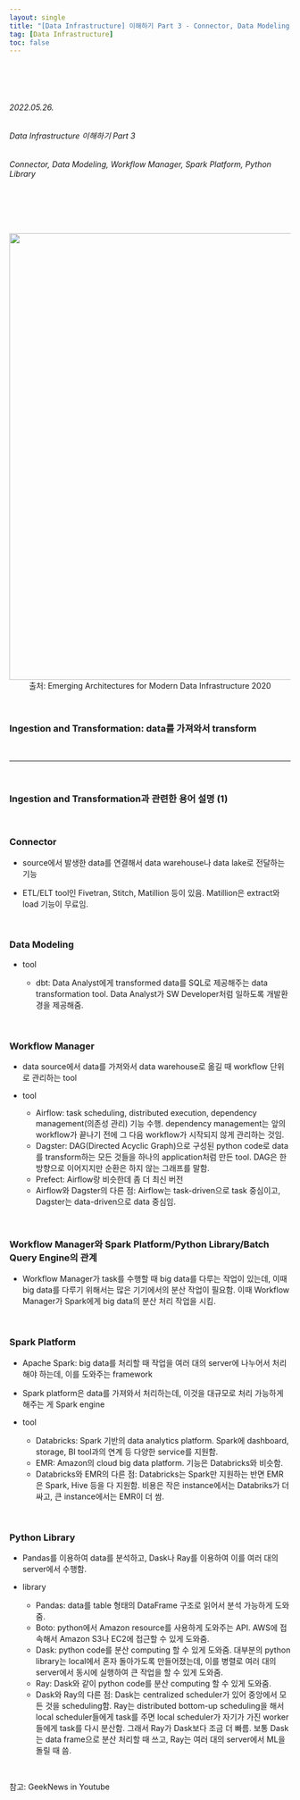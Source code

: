 ```yaml
---
layout: single
title: "[Data Infrastructure] 이해하기 Part 3 - Connector, Data Modeling, Workflow Manager, Spark Platform, Python Library"
tag: [Data Infrastructure]
toc: false
---
```


<br>
<br>
<br>

###### 2022.05.26.
###### Data Infrastructure 이해하기 Part 3
###### Connector, Data Modeling, Workflow Manager, Spark Platform, Python Library

<br>
<br>
<br>

<p align="center">
  <img src="https://img1.daumcdn.net/thumb/R1280x0/?scode=mtistory2&fname=https%3A%2F%2Fblog.kakaocdn.net%2Fdn%2Fb6QWME%2FbtrC0QGjg3M%2FKFQOjcIcMC6PixmxyoLBF1%2Fimg.jpg" width=800><br>
  출처: Emerging Architectures for Modern Data Infrastructure 2020
</p>


<br>


### Ingestion and Transformation: data를 가져와서 transform


<br>


---


<br>


### Ingestion and Transformation과 관련한 용어 설명 (1)


<br>


### Connector

- source에서 발생한 data를 연결해서 data warehouse나 data lake로 전달하는 기능

- ETL/ELT tool인 Fivetran, Stitch, Matillion 등이 있음. Matillion은 extract와 load 기능이 무료임.


<br>


### Data Modeling

- tool

  * dbt: Data Analyst에게 transformed data를 SQL로 제공해주는 data transformation tool. Data Analyst가 SW Developer처럼 일하도록 개발환경을 제공해줌.


<br>


### Workflow Manager

- data source에서 data를 가져와서 data warehouse로 옮길 때 workflow 단위로 관리하는 tool

- tool

  * Airflow: task scheduling, distributed execution, dependency management(의존성 관리) 기능 수행. dependency management는 앞의 workflow가 끝나기 전에 그 다음 workflow가 시작되지 않게 관리하는 것임.
  * Dagster: DAG(Directed Acyclic Graph)으로 구성된 python code로 data를 transform하는 모든 것들을 하나의 application처럼 만든 tool. DAG은 한 방향으로 이어지지만 순환은 하지 않는 그래프를 말함.
  * Prefect: Airflow랑 비슷한데 좀 더 최신 버전
  * Airflow와 Dagster의 다른 점: Airflow는 task-driven으로 task 중심이고, Dagster는 data-driven으로 data 중심임.


<br>


### Workflow Manager와 Spark Platform/Python Library/Batch Query Engine의 관계

- Workflow Manager가 task를 수행할 때 big data를 다루는 작업이 있는데, 이때 big data를 다루기 위해서는 많은 기기에서의 분산 작업이 필요함. 이때 Workflow Manager가 Spark에게 big data의 분산 처리 작업을 시킴.


<br>


### Spark Platform

- Apache Spark: big data를 처리할 때 작업을 여러 대의 server에 나누어서 처리해야 하는데, 이를 도와주는 framework

- Spark platform은 data를 가져와서 처리하는데, 이것을 대규모로 처리 가능하게 해주는 게 Spark engine

- tool

  * Databricks: Spark 기반의 data analytics platform. Spark에 dashboard, storage, BI tool과의 연계 등 다양한 service를 지원함.
  * EMR: Amazon의 cloud big data platform. 기능은 Databricks와 비슷함. 
  * Databricks와 EMR의 다른 점: Databricks는 Spark만 지원하는 반면 EMR은 Spark, Hive 등을 다 지원함. 비용은 작은 instance에서는 Databriks가 더 싸고, 큰 instance에서는 EMR이 더 쌈.


<br>


### Python Library

- Pandas를 이용하여 data를 분석하고, Dask나 Ray를 이용하여 이를 여러 대의 server에서 수행함.

- library

  * Pandas: data를 table 형태의 DataFrame 구조로 읽어서 분석 가능하게 도와줌.
  * Boto: python에서 Amazon resource를 사용하게 도와주는 API. AWS에 접속해서 Amazon S3나 EC2에 접근할 수 있게 도와줌.
  * Dask: python code를 분산 computing 할 수 있게 도와줌. 대부분의 python library는 local에서 혼자 돌아가도록 만들어졌는데, 이를 병렬로 여러 대의 server에서 동시에 실행하여 큰 작업을 할 수 있게 도와줌.
  * Ray: Dask와 같이 python code를 분산 computing 할 수 있게 도와줌.
  * Dask와 Ray의 다른 점: Dask는 centralized scheduler가 있어 중앙에서 모든 것을 scheduling함. Ray는 distributed bottom-up scheduling을 해서 local scheduler들에게 task를 주면 local scheduler가 자기가 가진 worker들에게 task를 다시 분산함. 그래서 Ray가 Dask보다 조금 더 빠름. 보통 Dask는 data frame으로 분산 처리할 때 쓰고, Ray는 여러 대의 server에서 ML을 돌릴 때 씀.


<br>


참고: GeekNews in Youtube
